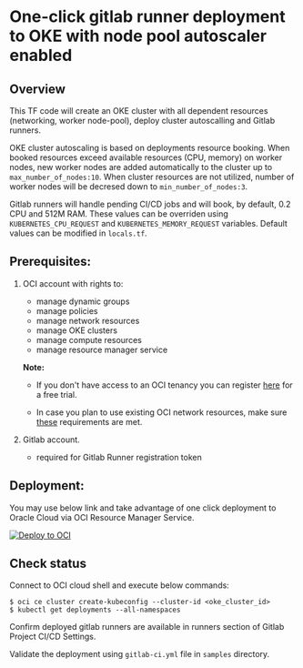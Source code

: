 # One-click gitlab runner deployment to OKE with node pool autoscaler enabled

## Overview

This TF code will create an OKE cluster with all dependent resources (networking, worker node-pool), deploy cluster autoscalling and Gitlab runners. 

OKE cluster autoscaling is based on deployments resource booking. When booked resources exceed available resources (CPU, memory) on worker nodes, new worker nodes are added automatically to the cluster up to `max_number_of_nodes:10`. When cluster resources are not utilized, number of worker nodes will be decresed down to `min_number_of_nodes:3`.

Gitlab runners will handle pending CI/CD jobs and will book, by default, 0.2 CPU and 512M RAM. These values can be overriden using `KUBERNETES_CPU_REQUEST` and `KUBERNETES_MEMORY_REQUEST` variables. Default values can be modified in `locals.tf`.

## Prerequisites:

1. OCI account with rights to:
    - manage dynamic groups
    - manage policies
    - manage network resources
    - manage OKE clusters
    - manage compute resources
    - manage resource manager service

    **Note:** 

    - If you don't have access to an OCI tenancy you can register [here](https://www.oracle.com/cloud/free/) for a free trial.
    
    - In case you plan to use existing OCI network resources, make sure [these](https://docs.oracle.com/en-us/iaas/Content/ContEng/Concepts/contengnetworkconfig.htm#securitylistconfig) requirements are met.

2. Gitlab account.
    - required for Gitlab Runner registration token

## Deployment:

You may use below link and take advantage of one click deployment to Oracle Cloud via OCI Resource Manager Service.

[![Deploy to OCI](https://docs.oracle.com/en-us/iaas/Content/Resources/Images/deploy-to-oracle-cloud.svg)](https://cloud.oracle.com/resourcemanager/stacks/create?zipUrl=https://github.com/robo-cap/oci-oke-autoscale-gitlab-runners/archive/refs/tags/v0.0.1.zip)


## Check status

Connect to OCI cloud shell and execute below commands:

    $ oci ce cluster create-kubeconfig --cluster-id <oke_cluster_id>
    $ kubectl get deployments --all-namespaces

Confirm deployed gitlab runners are available in runners section of Gitlab Project CI/CD Settings.

Validate the deployment using `gitlab-ci.yml` file in `samples` directory.
